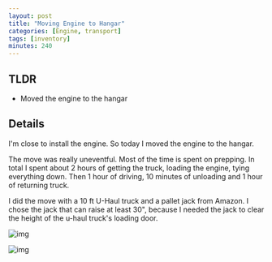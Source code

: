 ```yaml
---
layout: post
title: "Moving Engine to Hangar"
categories: [Engine, transport]
tags: [inventory]
minutes: 240
---
```


## TLDR

- Moved the engine to the hangar

## Details

I'm close to install the engine. So today I moved the engine to the hangar.

The move was really uneventful. Most of the time is spent on prepping. In total I spent about 2 hours of getting the truck, loading the engine, tying everything down. Then 1 hour of driving, 10 minutes of unloading and 1 hour of returning truck.

I did the move with a 10 ft U-Haul truck and a pallet jack from Amazon. I chose the jack that can raise at least 30", because I needed the jack to clear the height of the u-haul truck's loading door.

![img](https://lh3.googleusercontent.com/pw/AP1GczMw0w3VfHgvoUBXGpXv6GqWefsoYS3sl2clN_gRgeUtNir-w1jHllD4RmPnjlXwknJevfz2SEb2TmtQK7D6u8o5OQoocTucoQzdi3dU-S1EfOj-otEpEXL8Nw-z-fxKjGZFkVYPJhI-mlPaUTgdIMsPuA=w1159-h873-s-no-gm?authuser=0)

![img](https://lh3.googleusercontent.com/pw/AP1GczOUIC6UiGYqdJg_pgjhGb_3SGyRbtQDQes8jZL2tBIM_VtgJpEYYMvFKcjyuzIxs2GAjTZyTAhQwN3vSNnShTJ_2XPJ6d-6Qg0j_h8CZZqTpAcfp5Mm-yX0ls1CvPK4jj9qMzSfAIgkbk_ZXIYmei-1gw=w1159-h873-s-no-gm?authuser=0)
